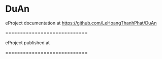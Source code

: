 # DuAn
eProject documentation at https://github.com/LeHoangThanhPhat/DuAn

============================

eProject published at 

============================
